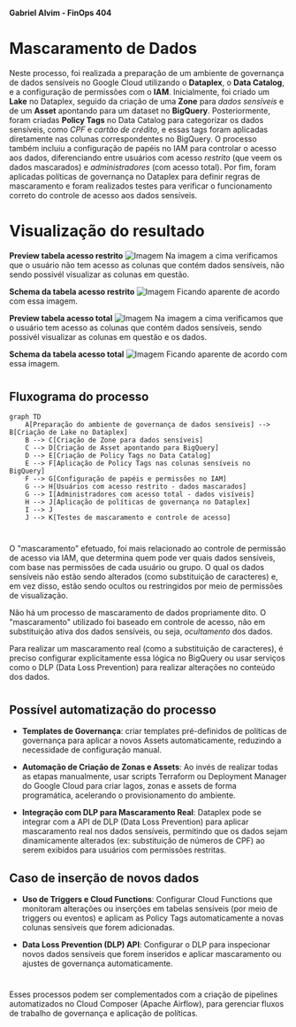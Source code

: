 **Gabriel Alvim - FinOps 404**
#
# Mascaramento de Dados
Neste processo, foi realizada a preparação de um ambiente de governança de dados sensíveis no Google Cloud utilizando o **Dataplex**, o **Data Catalog**, e a configuração de permissões com o **IAM**. Inicialmente, foi criado um **Lake** no Dataplex, seguido da criação de uma **Zone** para *dados sensíveis* e de um **Asset** apontando para um dataset no **BigQuery**. Posteriormente, foram criadas **Policy Tags** no Data Catalog para categorizar os dados sensíveis, como *CPF* e *cartão de crédito*, e essas tags foram aplicadas diretamente nas colunas correspondentes no BigQuery. O processo também incluiu a configuração de papéis no IAM para controlar o acesso aos dados, diferenciando entre usuários com acesso *restrito* (que veem os dados mascarados) e *administradores* (com acesso total). Por fim, foram aplicadas políticas de governança no Dataplex para definir regras de mascaramento e foram realizados testes para verificar o funcionamento correto do controle de acesso aos dados sensíveis.
#
# Visualização do resultado
**Preview tabela acesso restrito**
![Imagem](/Reports/imagens/WhatsApp%20Image%202024-10-18%20at%2014.27.38.jpeg)
Na imagem a cima verificamos que o usuário não tem acesso as colunas que contém dados sensíveis, não sendo possivél visualizar as colunas em questão.

**Schema da tabela acesso restrito**
![Imagem](/Reports/imagens/WhatsApp%20Image%202024-10-18%20at%2014.27.37%20(1).jpeg)
Ficando aparente de acordo com essa imagem.

**Preview tabela acesso total**
![Imagem](/Reports/imagens/Captura%20de%20tela%202024-10-18%20142239.png)
Na imagem a cima verificamos que o usuário tem acesso as colunas que contém dados sensíveis, sendo possivél visualizar as colunas em questão e os dados.

**Schema da tabela acesso total**
![Imagem](/Reports/imagens/Captura%20de%20tela%202024-10-18%20142629.png)
Ficando aparente de acordo com essa imagem.


#
## Fluxograma do processo
```mermaid
graph TD
    A[Preparação do ambiente de governança de dados sensíveis] --> B[Criação de Lake no Dataplex]
    B --> C[Criação de Zone para dados sensíveis]
    C --> D[Criação de Asset apontando para BigQuery]
    D --> E[Criação de Policy Tags no Data Catalog]
    E --> F[Aplicação de Policy Tags nas colunas sensíveis no BigQuery]
    F --> G[Configuração de papéis e permissões no IAM]
    G --> H[Usuários com acesso restrito - dados mascarados]
    G --> I[Administradores com acesso total - dados visíveis]
    H --> J[Aplicação de políticas de governança no Dataplex]
    I --> J
    J --> K[Testes de mascaramento e controle de acesso]

```
#
O "mascaramento" efetuado, foi mais relacionado ao controle de permissão de acesso via IAM, que determina quem pode ver quais dados sensíveis, com base nas permissões de cada usuário ou grupo. O qual os dados sensíveis não estão sendo alterados (como substituição de caracteres) e, em vez disso, estão sendo ocultos ou restringidos por meio de permissões de visualização. 

Não há um processo de mascaramento de dados propriamente dito. O "mascaramento" utilizado foi baseado em controle de acesso, não em substituição ativa dos dados sensíveis, ou seja, *ocultamento* dos dados. 

Para realizar um mascaramento real (como a substituição de caracteres), é preciso configurar explicitamente essa lógica no BigQuery ou usar serviços como o DLP (Data Loss Prevention) para realizar alterações no conteúdo dos dados.
#
## Possível automatização do processo
- **Templates de Governança**: criar templates pré-definidos de políticas de governança para aplicar a novos Assets automaticamente, reduzindo a necessidade de configuração manual.

- **Automação de Criação de Zonas e Assets**: Ao invés de realizar todas as etapas manualmente, usar scripts Terraform ou Deployment Manager do Google Cloud para criar lagos, zonas e assets de forma programática, acelerando o provisionamento do ambiente.

- **Integração com DLP para Mascaramento Real**: Dataplex pode se integrar com a API de DLP (Data Loss Prevention) para aplicar mascaramento real nos dados sensíveis, permitindo que os dados sejam dinamicamente alterados (ex: substituição de números de CPF) ao serem exibidos para usuários com permissões restritas.

## Caso de inserção de novos dados
- **Uso de Triggers e Cloud Functions**: Configurar Cloud Functions que monitoram alterações ou inserções em tabelas sensíveis (por meio de triggers ou eventos) e aplicam as Policy Tags automaticamente a novas colunas sensíveis que forem adicionadas.

- **Data Loss Prevention (DLP) API**: Configurar o DLP para inspecionar novos dados sensíveis que forem inseridos e aplicar mascaramento ou ajustes de governança automaticamente.
#
Esses processos podem ser complementados com a criação de pipelines automatizados no Cloud Composer (Apache Airflow), para gerenciar fluxos de trabalho de governança e aplicação de políticas.